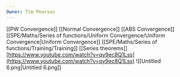 ```yaml
---
Owner: Tim Pearson
---
```

[[PW Convergence]]
[[Normal Convergence]]
[[ABS Convergence]]
[[SPE/Maths/Series of functions/Uniform Convergence/Uniform Convergence|Uniform Convergence]]
[[SPE/Maths/Series of functions/Training/Training]]
[[Series theorems]]
[https://www.youtube.com/watch?v=qy9ec8Q1Lss](https://www.youtube.com/watch?v=qy9ec8Q1Lss)
![[Untitled 6.png|Untitled 6.png]]